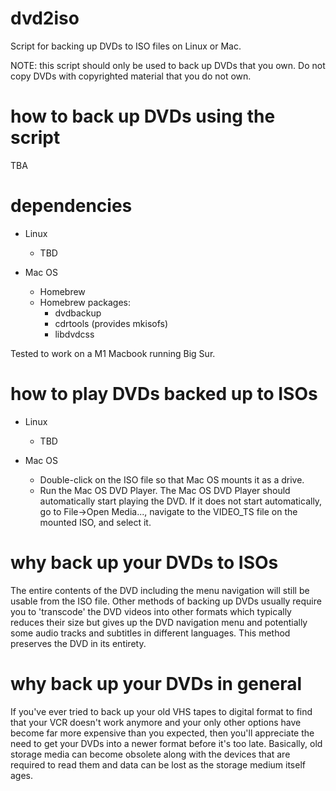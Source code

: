 # dvd2iso
Script for backing up DVDs to ISO files on Linux or Mac.

NOTE: this script should only be used to back up DVDs that you own. Do not copy DVDs with copyrighted material that you do not own.

# how to back up DVDs using the script

TBA

# dependencies

* Linux
  * TBD

* Mac OS
  * Homebrew
  * Homebrew packages:
    * dvdbackup
    * cdrtools (provides mkisofs)
    * libdvdcss

Tested to work on a M1 Macbook running Big Sur.

# how to play DVDs backed up to ISOs

* Linux
  * TBD

* Mac OS
  * Double-click on the ISO file so that Mac OS mounts it as a drive.
  * Run the Mac OS DVD Player. The Mac OS DVD Player should automatically start playing the DVD. If it does not start automatically, go to File->Open Media..., navigate to the VIDEO_TS file on the mounted ISO, and select it.

# why back up your DVDs to ISOs
The entire contents of the DVD including the menu navigation will still be usable from the ISO file. Other methods of backing up DVDs usually require you to 'transcode' the DVD videos into other formats which typically reduces their size but gives up the DVD navigation menu and potentially some audio tracks and subtitles in different languages. This method preserves the DVD in its entirety.

# why back up your DVDs in general
If you've ever tried to back up your old VHS tapes to digital format to find that your VCR doesn't work anymore and your only other options have become far more expensive than you expected, then you'll appreciate the need to get your DVDs into a newer format before it's too late. Basically, old storage media can become obsolete along with the devices that are required to read them and data can be lost as the storage medium itself ages.
